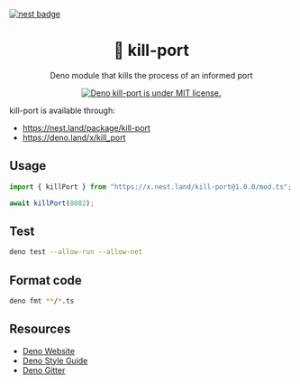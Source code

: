 [![nest badge](https://nest.land/badge.svg)](https://nest.land/package/kill-port)

<h1 align="center">🦕 kill-port</h1>

<p align="center">
  Deno module that kills the process of an informed port
</p>

<p align="center">
  <a href="https://github.com/gustavofabro/deno_kill_port/blob/master/LICENSE">
    <img src="https://img.shields.io/github/license/gustavofabro/deno_kill_port" alt="Deno kill-port is under MIT license." />
  </a>
</p>


kill-port is available through:
- https://nest.land/package/kill-port
- https://deno.land/x/kill_port


## Usage

```typescript
import { killPort } from "https://x.nest.land/kill-port@1.0.0/mod.ts";

await killPort(8082);
```

## Test

```bash
deno test --allow-run --allow-net
```

## Format code

```bash
deno fmt **/*.ts
```

## Resources

- [Deno Website](https://deno.land)
- [Deno Style Guide](https://deno.land/manual/contributing/style_guide)
- [Deno Gitter](https://gitter.im/denolife/Lobby)

